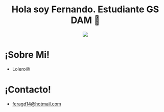 <h1 align="center">Hola soy Fernando. Estudiante GS DAM 👋</h1>
<p align="center">
  <img src="https://www.grupoioe.es/wp-content/uploads/2022/09/Desarrollador-web-frond-back-end.jpg">
</p>

<h1>¡Sobre Mi!</h1>

- Lolero😜

<h1>¡Contacto!</h1>

- feragd14@hotmail.com

